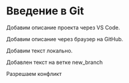 # Введение в Git

Добавим описание проекта через VS Code.

Добавим описание через браузер на GitHub.

Добавим текст локально.

Добавлен текст на ветке new_branch

Разрешаем конфликт
